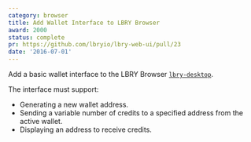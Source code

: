 ```yaml
---
category: browser
title: Add Wallet Interface to LBRY Browser
award: 2000
status: complete
pr: https://github.com/lbryio/lbry-web-ui/pull/23
date: '2016-07-01'
---
```


Add a basic wallet interface to the LBRY Browser [`lbry-desktop`](https://github.com/lbryio/lbry-desktop).

The interface must support:
- Generating a new wallet address.
- Sending a variable number of credits to a specified address from the active wallet.
- Displaying an address to receive credits.
